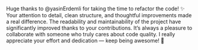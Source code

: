 Huge thanks to @yasinErdemli for taking the time to refactor the code! ✨
Your attention to detail, clean structure, and thoughtful improvements made a real difference.
The readability and maintainability of the project have significantly improved thanks to your contributions.
It’s always a pleasure to collaborate with someone who truly cares about code quality.
I really appreciate your effort and dedication — keep being awesome! 💙
